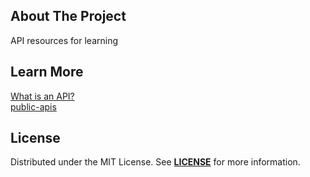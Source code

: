 ## About The Project
API resources for learning


## Learn More
[What is an API?](https://www.youtube.com/watch?v=s7wmiS2mSXY)  
[public-apis](https://github.com/public-apis/public-apis)  


## License
Distributed under the MIT License. See **[LICENSE][license]** for more information.


[//]: # (Links)
[license]: https://github.com/habibun/miscellaneous/blob/main/LICENSE
